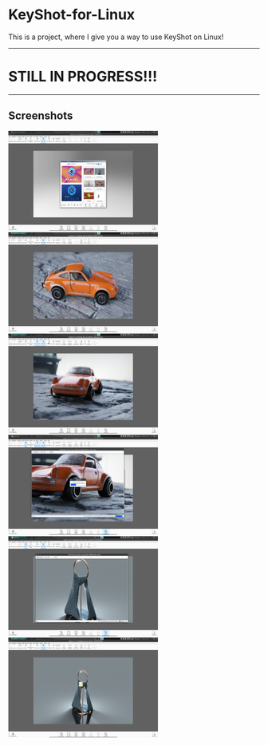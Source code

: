 # KeyShot-for-Linux

This is a project, where I give you a way to use KeyShot on Linux! 

---

# STILL IN PROGRESS!!!

---

## Screenshots
<div>
<img src="https://github.com/cryinkfly/KeyShot-for-Linux/blob/main/files/images/welcome-screen.png" width="300px" height="200px">
<img src="https://github.com/cryinkfly/KeyShot-for-Linux/blob/main/files/images/%231-demo-car.png" width="300px" height="200px">
</div>
<div>
<img src="https://github.com/cryinkfly/KeyShot-for-Linux/blob/main/files/images/%232-demo-car.png" width="300px" height="200px">
<img src="https://github.com/cryinkfly/KeyShot-for-Linux/blob/main/files/images/%233-demo-car.png.png" width="300px" height="200px">
</div>
<div>
<img src="https://github.com/cryinkfly/KeyShot-for-Linux/blob/main/files/images/demo-realcloth-rendern.png" width="300px" height="200px">
<img src="https://github.com/cryinkfly/KeyShot-for-Linux/blob/main/files/images/demo-realcloth.png" width="300px" height="200px">
</div>
